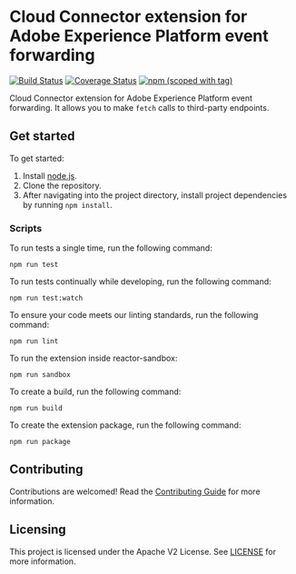# Cloud Connector extension for Adobe Experience Platform event forwarding

[![Build Status](https://img.shields.io/github/actions/workflow/status/adobe/reactor-extension-cloud-connector-edge/node.js.yml?style=flat)](https://github.com/adobe/reactor-extension-cloud-connector-edge/actions)
[![Coverage Status](https://coveralls.io/repos/github/adobe/reactor-extension-cloud-connector-edge/badge.svg?branch=main)](https://coveralls.io/github/adobe/reactor-extension-cloud-connector-edge?branch=main)
[![npm (scoped with tag)](https://img.shields.io/npm/v/@adobe/reactor-extension-cloud-connector-edge.svg?style=flat)](https://www.npmjs.com/package/@adobe/reactor-extension-cloud-connector-edge)

Cloud Connector extension for Adobe Experience Platform event forwarding. It allows you to make `fetch` calls to third-party endpoints.

## Get started

To get started:

1. Install [node.js](https://nodejs.org/).
2. Clone the repository.
3. After navigating into the project directory, install project dependencies by running `npm install`.

### Scripts

To run tests a single time, run the following command:

`npm run test`

To run tests continually while developing, run the following command:

`npm run test:watch`

To ensure your code meets our linting standards, run the following command:

`npm run lint`

To run the extension inside reactor-sandbox:

`npm run sandbox`

To create a build, run the following command:

`npm run build`

To create the extension package, run the following command:

`npm run package`

## Contributing

Contributions are welcomed! Read the [Contributing Guide](./.github/CONTRIBUTING.md) for more information.

## Licensing

This project is licensed under the Apache V2 License. See [LICENSE](LICENSE) for more information.

